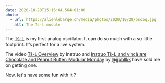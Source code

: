 ```yaml
---
date: 2020-10-28T15:16:04.564+01:00
photo:
  - url: https://alienlebarge.ch/media/photos/2020/10/28/bscoq.jpg
    alt: The Ts-l module
---
```

The [Tš-L](https://www.instruomodular.com/product/tsl/) is my first analog oscillator. It can do so much with a so little footprint. It’s perfect for a live system.

The video [Tš-L Overview](https://youtu.be/n37Gn-_sTn0) by Instruo and [Instruo Tš-L and vincâ are Chocolate and Peanut Butter: Modular Monday](https://youtu.be/VZabgjAJwiY) by [@jjbbllkk](https://twitter.com/jjbbllkk) have sold me on getting one.

Now, let's have some fun with it ?
